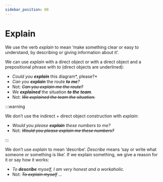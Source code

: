 ```yaml
---
sidebar_position: 08
---
```


# Explain

We use the verb *explain* to mean ‘make something clear or easy to understand, by describing or giving information about it’.

We can use *explain* with a direct object or with a direct object and a prepositional phrase with *to* (direct objects are underlined):

- *Could you* ***explain*** this diagram*, please?*
- *Can you **explain*** the route ***to me**?*
- Not: *~~Can you explain me the route?~~*
- *We **explained*** the situation ***to the team**.*
- Not: *~~We explained the team the situation.~~*

:::warning

We don’t use the indirect + direct object construction with *explain*:

- *Would you please **explain** these numbers to me?*
- Not: *~~Would you please explain me these numbers?~~*

:::

We don’t use *explain* to mean ‘describe’. *Describe* means ‘say or write what someone or something is like’. If we explain something, we give a reason for it or say how it works:

- *To **describe** myself, I am very honest and a workaholic.*
- Not: *~~To explain myself~~* …
